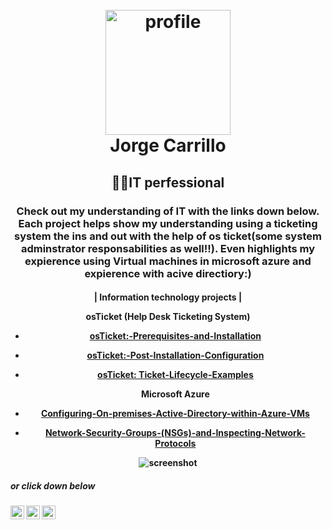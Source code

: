<h1 align="center">
  <br>
  <a href="https://linktr.ee/jorge.004"><img src="https://i.postimg.cc/V6r4XybQ/2022-10-28.png" alt="profile" width="200"></a>
  <br>
	Jorge Carrillo
	
  <br>
</h1>

  <h2 align="center">
👨‍💻IT perfessional</h2>

  <h3 align="center">Check out my understanding of IT with  the links down below. Each project helps show my understanding using a ticketing system the ins and out with the help of os ticket(some system adminstrator responsabilities as well!!). Even highlights my expierence using Virtual machines in microsoft azure and expierence with acive directiory:) </h3>

   <h4 align="center">
  | Information technology projects |</4>

<p align="center">

osTicket (Help Desk Ticketing System)
- <a href="https://github.com/jorge-car/osticket-prereqs">osTicket:-Prerequisites-and-Installation</a> 
- <a href="https://github.com/jorge-car/post-install-config">osTicket:-Post-Installation-Configuration</a>
- <a href="https://github.com/jorge-car/ticket-lifecycle">osTicket: Ticket-Lifecycle-Examples</a> 
	
	<b>Microsoft Azure</b>
- <a href="https://github.com/jorge-car/configure-ad">Configuring-On-premises-Active-Directory-within-Azure-VMs</a> 
-  <a href="https://github.com/jorge-car/azure-network-protocols">Network-Security-Groups-(NSGs)-and-Inspecting-Network-Protocols</a> 
	
</p>

![screenshot](https://media.giphy.com/media/bSg0OzY6jDjG0bcMzR/giphy.gif)

<h5>or click down below </h5>

[<img align="left" alt="Josh | Twitter" width="22px" src="https://cdn.jsdelivr.net/npm/simple-icons@v3/icons/twitter.svg" />][twitter]
[<img align="left" alt="Josh | LinkedIn" width="22px" src="https://cdn.jsdelivr.net/npm/simple-icons@v3/icons/linkedin.svg" />][linkedin]
[<img align="left" alt="Josh | Instagram" width="22px" src="https://cdn.jsdelivr.net/npm/simple-icons@v3/icons/instagram.svg" />][instagram]

[twitter]: https://twitter.com/Josh
[instagram]: https://www.instagram.com/Josh
[linkedin]: https://linkedin.com/in/Josh


